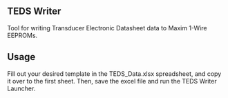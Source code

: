## TEDS Writer
Tool for writing Transducer Electronic Datasheet data to Maxim 1-Wire EEPROMs.

## Usage
Fill out your desired template in the TEDS_Data.xlsx spreadsheet, and copy it over to the first sheet. Then, save the excel file and run the TEDS Writer Launcher.

